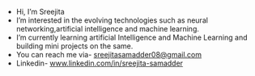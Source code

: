 - Hi, I’m Sreejita
- I’m interested in the evolving technologies such as neural networking,artificial intelligence and machine learning.
-  I’m currently learning artificial Intelligence and Machine Learning and building mini projects on the same.
- You can reach me via- sreejitasamadder08@gmail.com
- Linkedin- www.linkedin.com/in/sreejita-samadder
